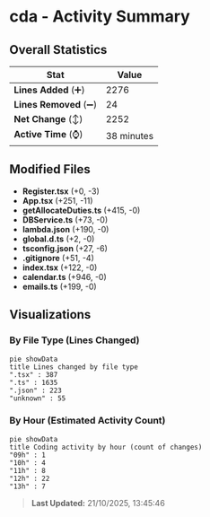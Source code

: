 # cda - Activity Summary 

## Overall Statistics

| Stat                   | Value                                                             |
| ---------------------- | ----------------------------------------------------------------- |
| **Lines Added** (➕)   | 2276                                          |
| **Lines Removed** (➖) | 24                                        |
| **Net Change** (↕)    | 2252                |
| **Active Time** (⌚)   | 38 minutes |


## Modified Files
- **Register.tsx** (+0, -3)
- **App.tsx** (+251, -11)
- **getAllocateDuties.ts** (+415, -0)
- **DBService.ts** (+73, -0)
- **lambda.json** (+190, -0)
- **global.d.ts** (+2, -0)
- **tsconfig.json** (+27, -6)
- **.gitignore** (+51, -4)
- **index.tsx** (+122, -0)
- **calendar.ts** (+946, -0)
- **emails.ts** (+199, -0)

## Visualizations

### By File Type (Lines Changed)

```mermaid
pie showData
title Lines changed by file type
".tsx" : 387
".ts" : 1635
".json" : 223
"unknown" : 55
```

### By Hour (Estimated Activity Count)

```mermaid
pie showData
title Coding activity by hour (count of changes)
"09h" : 1
"10h" : 4
"11h" : 8
"12h" : 22
"13h" : 7
```


> **Last Updated:** 21/10/2025, 13:45:46